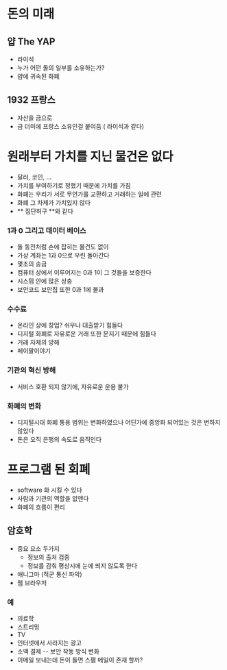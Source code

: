 # 돈의 미래

## 얍 The YAP
* 라이석
* 누가 어떤 돌의 일부를 소유하는가?
* 얍에 귀속된 화폐

## 1932 프랑스
* 자산을 금으로
* 금 더미에 프랑스 소유인걸 붙여둠 ( 라이석과 같다)

# 원래부터 가치를 지닌 물건은 없다
* 달러, 코인, ...
* 가치를 부여하기로 정했기 때문에 가치를 가짐
* 화폐는 우리가 서로 무언가를 교환하고 거래하는 일에 관련
* 화폐 그 차제가 가치있지 않다
* ** 집단허구 **와 같다

### 1과 0 그리고 데이터 베이스
* 돌 동전처럼 손에 잡히는 물건도 없이
* 가상 계좌는 1과 0으로 우린 돌아간다
* 몇초의 송금
* 컴퓨터 상에서 이루어지는 0과 1이 그 것들을 보증한다
* 시스템 안에 많은 상충
* 보안코드 보안칩 또한 0과 1에 불과

### 수수료
* 온라인 상에 창업? 쉬우나 대출받기 힘들다
* 디지털 화폐로 자유로운 거래 또한 문지기 때문에 힘들다
* 거래 자체의 방해
* 페이팔이야기

### 기관의 혁신 방해
* 서비스 호환 되지 않기에, 자유로운 운용 불가

### 화폐의 변화
* 디지털시대 화폐 통용 범위는 변화하였으나 어딘가에 중앙화 되어있는 것은 변하지 않았다
* 돈은 오직 은행의 속도로 움직인다

# 프로그램 된 회폐
* software 화 시킬 수  있다
* 사람과 기관의 역할을 없앤다
* 화폐의 흐름이 편리

## 암호학
* 중요 요소 두가지
	* 정보의 출처 검증
	*  정보를 감춰 평상시에 눈에 띄지 않도록 한다
* 애니그마 (적군 통신 파악)
* 웹 브라우저

### 예
* 의료학
* 스트리밍
* TV
* 인터넷에서 사라지는 광고
* 소액 결제 -- 보안 작동 방식 변화
* 이메일 보내는데 돈이 들면 스팸 메일이 존재 할까?
